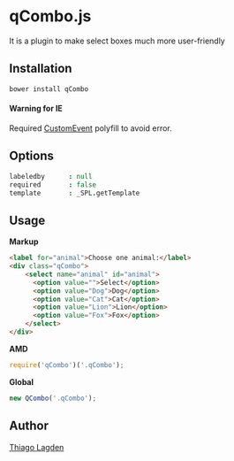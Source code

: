 qCombo.js
=========

It is a plugin to make select boxes much more user-friendly

## Installation

    bower install qCombo

#### Warning for IE

Required [CustomEvent](https://developer.mozilla.org/en-US/docs/Web/API/CustomEvent#Polyfill) polyfill to avoid error.

## Options

```Coffee
labeledby      : null
required       : false
template       : _SPL.getTemplate
```

## Usage

**Markup**

```html
<label for="animal">Choose one animal:</label>
<div class="qCombo">
    <select name="animal" id="animal">
      <option value="">Select</option>
      <option value="Dog">Dog</option>
      <option value="Cat">Cat</option>
      <option value="Lion">Lion</option>
      <option value="Fox">Fox</option>
    </select>
</div>
```

**AMD**

```javascript
require('qCombo')('.qCombo');
```

**Global**

```javascript
new QCombo('.qCombo');
```

## Author

[Thiago Lagden](http://lagden.in)
